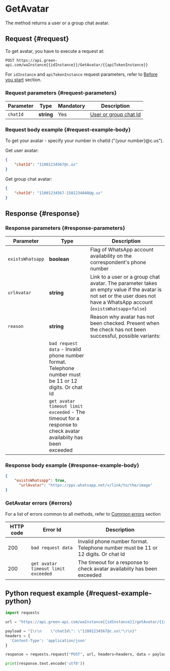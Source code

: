 # GetAvatar

The method returns a user or a group chat avatar.

## Request {#request}

To get avatar, you have to execute a request at:
```
POST https://api.green-api.com/waInstance{{idInstance}}/GetAvatar/{{apiTokenInstance}}
```

For `idInstance` and `apiTokenInstance` request parameters, refer to [Before you start](../../before-start.md#parameters) section.

### Request parameters {#request-parameters}

Parameter | Type | Mandatory | Description
----- | ----- | ----- | -----
`chatId` | **string** | Yes | [User or group chat Id](../chat-id.md)

### Request body example {#request-example-body}

To get your avatar - specify your number in chatId ("{your number}@c.us").

Get user avatar:
```json
{
    "chatId": "11001234567@c.us"
}
```

Get group chat avatar:
```json
{
    "chatId": "11001234567-1581234048@g.us"
}
```

## Response {#response}

### Response parameters {#response-parameters}

Parameter | Type |  Description
----- | ----- | ----- 
`existsWhatsapp` | **boolean** | Flag of WhatsApp account availability on the correspondent's phone number
`urlAvatar` | **string** | Link to a user or a group chat avatar. The parameter takes an empty value if the avatar is not set or the user does not have a WhatsApp account (`existsWhatsapp`=`false`)
`reason` | **string** | Reason why avatar has not been checked. Present when the check has not been successful, possible variants:
| | `bad request data` - Invalid phone number format. Telephone number must be 11 or 12 digits. Or chat Id
| | `get avatar timeout limit exceeded` - The timeout for a response to check avatar availabiity has been exceeded

### Response body example {#response-example-body}

```json
{
  	"existsWhatsapp": true,
 	  "urlAvatar": "https://pps.whatsapp.net/v/link/to/the/image"
}
```

### GetAvatar errors {#errors}

For a list of errors common to all methods, refer to [Common errors](../common-errors.md) section

HTTP code | Error Id | Description
----- | ----- | -----
200|`bad request data`| Invalid phone number format. Telephone number must be 11 or 12 digits. Or chat Id
200|`get avatar timeout limit exceeded`| The timeout for a response to check avatar availabiity has been exceeded

## Python request example  {#request-example-python}

```python
import requests

url = "https://api.green-api.com/waInstance{{idInstance}}/getAvatar/{{apiTokenInstance}}"

payload = "{\r\n    \"chatId\": \"11001234567@c.us\"\r\n}"
headers = {
  'Content-Type': 'application/json'
}

response = requests.request("POST", url, headers=headers, data = payload)

print(response.text.encode('utf8'))
```
